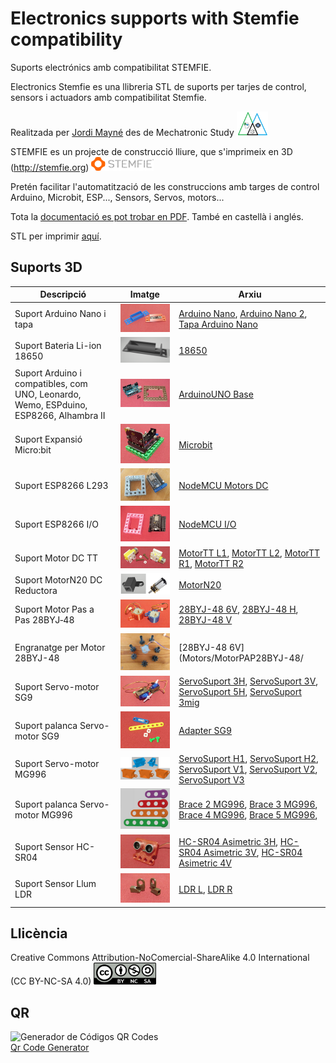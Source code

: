 # Electronics supports with Stemfie compatibility

Suports electrónics amb compatibilitat STEMFIE. 

Electronics Stemfie es una llibreria STL de suports per tarjes de control, sensors i actuadors amb compatibilitat Stemfie.

Realitzada per [Jordi Mayné](https://github.com/maynej) des de Mechatronic Study <img src="Imatges/Logo3senseFons.png" width="50" />

STEMFIE es un projecte de construcció lliure, que s'imprimeix en 3D (http://stemfie.org) <img src="Imatges/LogoSTEMFIE.png" width="100" />

Pretén facilitar l'automatització de les construccions amb targes de control Arduino, Microbit, ESP..., Sensors, Servos, motors...

Tota la [documentació es pot trobar en PDF](https://github.com/maynej/Electronics-Stemfie/tree/main/Doc). També en castellà i anglés.

STL per imprimir [aquí](https://github.com/maynej/Electronics-Stemfie).

## Suports 3D
  
Descripció         | Imatge          | Arxiu         
------------- | ------------- | ------------- 
Suport Arduino Nano i tapa |![](Imatges/ArduinoNano.png) | [Arduino Nano](CPU/ArduinoNanoStemfie.stl), [Arduino Nano 2](CPU/ArduinoNano2Stemfie.stl), [Tapa Arduino Nano](CPU/TapaArduinoNanoStemfie.stl)
Suport Bateria Li-ion 18650|![18650](Imatges/18650.png) | [18650](CPU/18650Holder2Stemfie.stl)
Suport Arduino i compatibles, com UNO, Leonardo, Wemo, ESPduino, ESP8266, Alhambra II|![](Imatges/ArduinoUNO.png)| [ArduinoUNO Base](CPU/ArduinoBaseStemfie.stl) 
Suport Expansió Micro:bit|![Microbit](/Imatges/Microbit.png) |[Microbit](CPU/MicrobitBaseStemfie.stl)  
Suport ESP8266 L293 |![](Imatges/ESP8266Base1.jpg) | [NodeMCU Motors DC](CPU/NodeMCUBaseStemfie.stl)
Suport ESP8266 I/O |![](Imatges/ESPIO.jpg) | [NodeMCU I/O](CPU/ESP8266IOStemfie.stl)
Suport Motor DC TT|![](Imatges/MotorTT.png) |[MotorTT L1](Motors/MotorDC/MotorDC_TT_L1_mClonSTEMFIE.stl), [MotorTT L2](Motors/MotorDC/MotorDC_TT_L2_mClonSTEMFIE.stl), [MotorTT R1](Motors/MotorDC/MotorDC_TT_R1_mClonSTEMFIE.stl), [MotorTT R2](Motors/MotorDC/MotorDC_TT_R2_mClonSTEMFIE.stl) 
Suport MotorN20 DC Reductora|![](Imatges/MotorN20Reduct.png) | [MotorN20 ](Motors/MotorDC/Motor_N2_Stemfie.stl)
Suport Motor Pas a Pas 28BYJ‐48|![](Imatges/28BYJ-48.png) |[28BYJ-48 6V](Motors/MotorPAP28BYJ-48/28BYJ-48_6V_Stemfie.stl), [28BYJ-48 H](Motors/MotorPAP28BYJ-48/28BYJ-48_H_Stemfie.stl), [28BYJ-48 V](Motors/MotorPAP28BYJ-48/28BYJ-48_V_Stemfie.stl) 
Engranatge per Motor 28BYJ-48|![](Imatges/Engranatges.jpg) |[28BYJ-48 6V](Motors/MotorPAP28BYJ-48/
Suport Servo-motor SG9|![](Imatges/ServoMotor.png) | [ServoSuport 3H](ServoMount/SG9/ServoSuport3HStemfie.stl), [ServoSuport 3V](ServoMount/SG9/ServoSuport3VStemfie.stl), [ServoSuport 5H](ServoMount/SG9/ServoSuport5HStemfie.stl), [ServoSuport 3mig](ServoMount/SG9/ServoSuport4migStemfie.stl)
Suport palanca Servo-motor SG9|![](Imatges/Adapter.png) |[Adapter SG9](ServoMount/SG9/Servo9GAdapter_Stemfie.stl)
Suport Servo-motor MG996|![](Imatges/MG996.png) | [ServoSuport H1](ServoMount/MG996/ServoMG966_H1.stl), [ServoSuport H2](ServoMount/MG996/ServoMG966_H2.stl), [ServoSuport V1](ServoMount/MG996/ServoMG966_V1.stl), [ServoSuport V2](ServoMount/MG996/ServoMG966_V2.stl), [ServoSuport V3](ServoMount/MG996/ServoMG966_V3.stl)
Suport palanca Servo-motor MG996|![](Imatges/Brace_resize.png) |[Brace 2 MG996](ServoMount/MG996/Servo_MG996_Brace2.stl), [Brace 3 MG996](ServoMount/MG996/Servo_MG996_Brace3.stl), [Brace 4 MG996](ServoMount/MG996/Servo_MG996_Brace4.stl), [Brace 5 MG996](ServoMount/MG996/Servo_MG996_Brace5.stl),
Suport Sensor HC-SR04|![](Imatges/SensorDistancia.png) |[HC-SR04 Asimetric 3H](SensorsMount/SensorAsimetric3H_STEMFIE.stl), [HC-SR04 Asimetric 3V](SensorsMount/SensorAsimetric3STEMFIE.stl), [HC-SR04 Asimetric 4V](SensorsMount/SensorAsimetric4STEMFIE.stl)   
Suport Sensor Llum LDR|![](Imatges/LDR.png) | [LDR L](SensorsMount/LDRSensorL.stl), [LDR R](SensorsMount/LDRSensorR.stl)

## Llicència

Creative Commons Attribution-NoComercial-ShareAlike 4.0 International (CC BY-NC-SA 4.0)  <img src="Imatges/CC.png" width="100" />

## QR
<div id="qrcode">
<img src="https://www.codigos-qr.com/qr/php/qr_img.php?d=https%3A%2F%2Fgithub.com%2Fmaynej%2FElectronics-Stemfie&s=8&e=m" alt="Generador de Códigos QR Codes"/>
<br/><a href="https://www.codigos-qr.com/en/qr-code-generator/" target="_blank" id"qrgenerator">Qr Code Generator</a>
</div>

